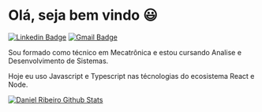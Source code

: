 # Olá, seja bem vindo :smiley:

[![Linkedin Badge](https://img.shields.io/badge/-LinkedIn-blue?style=flat-square&logo=Linkedin&logoColor=white&link=https://www.linkedin.com/in/daniel-ribeiro-397604164/)](https://www.linkedin.com/in/daniel-ribeiro-397604164/)
[![Gmail Badge](https://img.shields.io/badge/-Gmail-c14438?style=flat-square&logo=Gmail&logoColor=white&link=mailto:neto.daniribeiro@gmail.com)](mailto:neto.daniribeiro@gmail.com)

Sou formado como técnico em Mecatrônica e estou cursando Analise e Desenvolvimento de Sistemas.

Hoje eu uso Javascript e Typescript nas técnologias do ecosistema React e Node.

[![Daniel Ribeiro Github Stats](https://github-readme-stats.vercel.app/api?username=defauth98)](https://github.com/anuraghazra/github-readme-stats)

